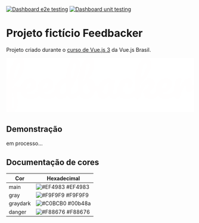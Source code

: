 [![Dashboard e2e testing](https://github.com/LeeadCode/feedbacker/actions/workflows/ci-dashboard-e2e.yml/badge.svg)](https://github.com/LeeadCode/feedbacker/actions/workflows/ci-dashboard-e2e.yml) [![Dashboard unit testing](https://github.com/LeeadCode/feedbacker/actions/workflows/ci-dashboard-unit.yml/badge.svg)](https://github.com/LeeadCode/feedbacker/actions/workflows/ci-dashboard-unit.yml)


# Projeto fictício Feedbacker 

Projeto criado durante o [curso de Vue.js 3]([https://link](https://treinamento.vuejsbrasil.org/)) da Vue.js Brasil.



![Logo](https://raw.githubusercontent.com/LeeadCode/feedbacker/main/dashboard/src/assets/images/logo_white.png)


## Demonstração

em processo...

## Documentação de cores

| Cor               | Hexadecimal                                                |
| ----------------- | ---------------------------------------------------------------- |
| main       | ![#EF4983](https://via.placeholder.com/10/EF4983?text=+) #EF4983 |
| gray       | ![#F9F9F9](https://via.placeholder.com/10/F9F9F9?text=+) #F9F9F9 |
| graydark       | ![#C0BCB0](https://via.placeholder.com/10/C0BCB0?text=+) #00b48a |
| danger       | ![#F88676](https://via.placeholder.com/10/F88676?text=+) #F88676 |


